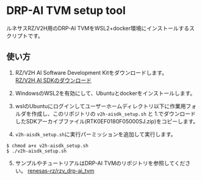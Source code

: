 DRP-AI TVM setup tool
=====================

ルネサスRZ/V2H用のDRP-AI TVMをWSL2+docker環境にインストールするスクリプトです。

使い方
------
1. RZ/V2H AI Software Development Kitをダウンロードします。  
[RZ/V2H AI SDKのダウンロード](https://www.renesas.com/ja/software-tool/rzv2h-ai-software-development-kit#downloads)

2. WindowsのWSL2を有効にして、Ubuntuとdockerをインストールします。  

3. wslのUbuntuにログインしてユーザーホームディレクトリ以下に作業用フォルダを作成し、このリポジトリの `v2h-aisdk_setup.sh` と 1.でダウンロードしたSDKアーカイブファイル(RTK0EF0180F05000SJ.zip)をコピーします。  

4. `v2h-aisdk_setup.sh`に実行パーミッションを追加して実行します。
```
$ chmod a+x v2h-aisdk_setup.sh
$ ./v2h-aisdk_setup.sh
```

5. サンプルやチュートリアルはDRP-AI TVMのリポジトリを参照してください。
[renesas-rz/rzv_drp-ai_tvm](https://github.com/renesas-rz/rzv_drp-ai_tvm)

